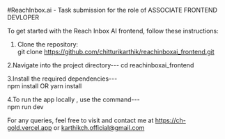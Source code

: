 #ReachInbox.ai -  Task submission for the role of ASSOCIATE FRONTEND DEVLOPER

To get started with the Reach Inbox AI frontend, follow these instructions:  
1. Clone the repository:  
   git clone https://github.com/chitturikarthik/reachinboxai_frontend.git
   
2.Navigate into the project directory---
          cd reachinboxai_frontend
    
3.Install the required dependencies---   
          npm install OR yarn install
    
4.To run the app locally , use the command---   
          npm run dev

   For any queries, feel free to visit and contact me at https://ch-gold.vercel.app or karthikch.official@gmail.com
